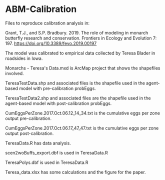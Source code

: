 # ABM-Calibration

Files to reproduce calibration analysis in:

Grant, T.J., and S.P. Bradbury. 2019. The role of modeling in monarch butterfly research and conservation. Frontiers in Ecology and Evolution 7: 197. https://doi.org/10.3389/fevo.2019.00197

The model was calibrated to empirical data collected by Teresa Blader in roadsides in Iowa. 

Monarchs - Teresa's Data.mxd is ArcMap project that shows the shapefiles involved. 

TeresaTestData.shp and associated files is the shapefile used in the agent-based model with pre-calibration probEggs. 

TeresaTestData2.shp and associated files are the shapefile used in the agent-based model with post-calibration probEggs. 

CumEggsPerZone.2017.Oct.06.12_14_34.txt is the cumulative eggs per zone output pre-calibration.

CumEggsPerZone.2017.Oct.06.17_47_47.txt is the cumulative eggs per zone output post-calibration. 

TeresaData.R has data analysis. 

scen2woBuffs_export.dbf is used in TeresaData.R

TeresaPolys.dbf is used in TeresaData.R

Teresa_data.xlsx has some calculations and the figure for the paper. 


